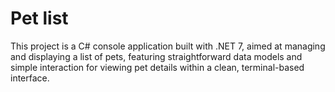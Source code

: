 # Pet list
This project is a C# console application built with .NET 7, aimed at managing and displaying a list of pets, featuring straightforward data models and simple interaction for viewing pet details within a clean, terminal-based interface.
